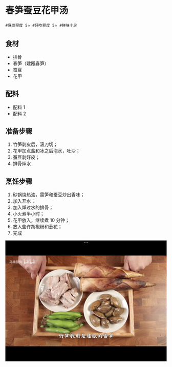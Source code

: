 # 春笋蚕豆花甲汤

```
#麻烦程度 5⭐️ #好吃程度 5⭐️ #鲜味十足
```

## 食材

- 排骨
- 春笋（建瓯春笋）
- 蚕豆
- 花甲

## 配料

- 配料 1
- 配料 2

## 准备步骤

1. 竹笋剥皮后，滚刀切；
2. 花甲加点盐和冰之后泡水，吐沙；
3. 蚕豆剥好皮；
4. 排骨焯水

## 烹饪步骤

1. 砂锅烧热油，雷笋和蚕豆炒出香味；
2. 加入开水；
3. 加入焯过水的排骨；
4. 小火煮半小时；
5. 花甲放入，继续煮 10 分钟；
6. 放入些许胡椒粉和葱花；
7. 完成

![](../_images/chunsuncandouhuajiatang.jpg ':loading=lazy')
